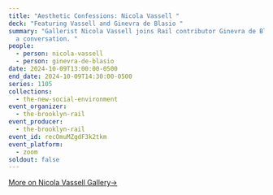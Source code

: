 ```yaml
---
title: "Aesthetic Confessions: Nicola Vassell "
deck: "Featuring Vassell and Ginevra de Blasio "
summary: "Gallerist Nicola Vassell joins Rail contributor Ginevra de Blasio for
  a conversation. "
people:
  - person: nicola-vassell
  - person: ginevra-de-blasio
date: 2024-10-09T13:00:00-0500
end_date: 2024-10-09T14:30:00-0500
series: 1105
collections:
  - the-new-social-environment
event_organizer:
  - the-brooklyn-rail
event_producer:
  - the-brooklyn-rail
event_id: recOmuMZgdF3k2tkm
event_platform:
  - zoom
soldout: false
---
```

[M﻿ore on Nicola Vassell Gallery→](https://www.nicolavassell.com/)[](https://www.nicolavassell.com/)